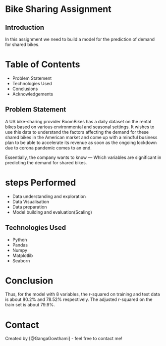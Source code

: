 # Bike Sharing Assignment 

## Introduction
In this assignment we need to build a model for the prediction of demand for shared bikes.

# Table of Contents
- Problem Statement
- Technologies Used
- Conclusions
- Acknowledgements

## Problem Statement

A US bike-sharing provider BoomBikes has a daily dataset on the rental bikes based on various environmental and seasonal settings. It wishes to use this data to understand the factors affecting the demand for these shared bikes in the American market and come up with a mindful business plan to be able to accelerate its revenue as soon as the ongoing lockdown due to corona pandemic comes to an end.

Essentially, the company wants to know —
Which variables are significant in predicting the demand for shared bikes.

# steps Performed

- Data understanding and exploration
- Data Visualisation
- Data preparation
- Model building and evaluation(Scaling)

## Technologies Used
- Python
- Pandas
- Numpy
- Matplotlib
- Seaborn

# Conclusion
Thus, for the model with 8 variables, the r-squared on training and test data is about 80.2% and 78.52% respectively. The adjusted r-squared on the train set is about 79.9%.

# Contact
Created by [@GangaGowthami] - feel free to contact me!
